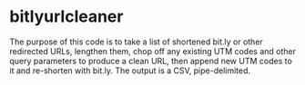 # bitlyurlcleaner
The purpose of this code is to take a list of shortened bit.ly or other redirected URLs, lengthen them, chop off any existing UTM codes and other query parameters to produce a clean URL, then append new UTM codes to it and re-shorten with bit.ly. The output is a CSV, pipe-delimited.
